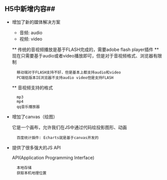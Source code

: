 ## H5中新增内容##

+ 增加了新的媒体解决方案

    + 音频: audio
    + 视频: video

    ** 传统的音视频播放是基于FLASH完成的，需要adobe flash player插件
    ** 现在只需要基于audio或者video播放即可，但是对于音视频格式、浏览器有限制

        移动端对于FLASH支持不好，但是基本上都支持audio和video
        PC端低版本IE浏览器不支持audio video但是支持FLASH

    ** 音视频支持的格式

        mp3
        mp4
        qq音乐播放器

+ 增加了canvas（绘图）

    它是一个画布，允许我们在JS中通过代码绘投影图形、动画

        百度统计插件: Echarts就是基于canvas开发的

+ 提供了很多强大的JS API

  API(Application Programming Interface)

        本地存储
        获取本机地理位置
        
